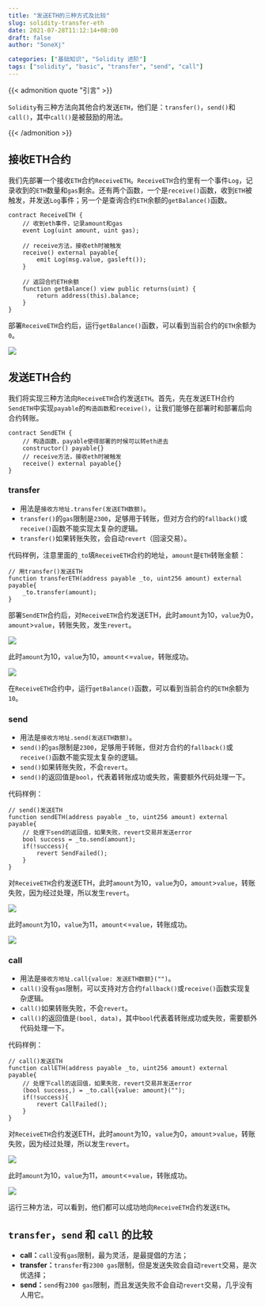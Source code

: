 ```yaml
---
title: "发送ETH的三种方式及比较"
slug: solidity-transfer-eth
date: 2021-07-28T11:12:14+08:00
draft: false
author: "5oneXj"

categories: ["基础知识", "Solidity 进阶"]
tags: ["solidity", "basic", "transfer", "send", "call"]
---
```


{{< admonition quote "引言" >}}

`Solidity`有三种方法向其他合约发送`ETH`，他们是：`transfer()`，`send()`和`call()`，其中`call()`是被鼓励的用法。

{{< /admonition >}}

## 接收ETH合约
我们先部署一个接收`ETH`合约`ReceiveETH`。`ReceiveETH`合约里有一个事件`Log`，记录收到的`ETH`数量和`gas`剩余。还有两个函数，一个是`receive()`函数，收到`ETH`被触发，并发送`Log`事件；另一个是查询合约`ETH`余额的`getBalance()`函数。

```solidity
contract ReceiveETH {
    // 收到eth事件，记录amount和gas
    event Log(uint amount, uint gas);
    
    // receive方法，接收eth时被触发
    receive() external payable{
        emit Log(msg.value, gasleft());
    }
    
    // 返回合约ETH余额
    function getBalance() view public returns(uint) {
        return address(this).balance;
    }
}
```

部署`ReceiveETH`合约后，运行`getBalance()`函数，可以看到当前合约的`ETH`余额为`0`。

![](https://raw.githubusercontent.com/jollysone/Picture-Library/master/blog/202303022237533.png)

## 发送ETH合约
我们将实现三种方法向`ReceiveETH`合约发送`ETH`。首先，先在发送ETH合约`SendETH`中实现`payable`的`构造函数`和`receive()`，让我们能够在部署时和部署后向合约转账。
```solidity
contract SendETH {
    // 构造函数，payable使得部署的时候可以转eth进去
    constructor() payable{}
    // receive方法，接收eth时被触发
    receive() external payable{}
}
```
### transfer
- 用法是`接收方地址.transfer(发送ETH数额)`。
- `transfer()`的`gas`限制是`2300`，足够用于转账，但对方合约的`fallback()`或`receive()`函数不能实现太复杂的逻辑。
- `transfer()`如果转账失败，会自动`revert`（回滚交易）。

代码样例，注意里面的`_to`填`ReceiveETH`合约的地址，`amount`是`ETH`转账金额：
```solidity
// 用transfer()发送ETH
function transferETH(address payable _to, uint256 amount) external payable{
	_to.transfer(amount);
}
```

部署`SendETH`合约后，对`ReceiveETH`合约发送ETH，此时`amount`为10，`value`为0，`amount`>`value`，转账失败，发生`revert`。

![](https://raw.githubusercontent.com/jollysone/Picture-Library/master/blog/202303022237026.png)

此时`amount`为10，`value`为10，`amount`<=`value`，转账成功。

![](https://raw.githubusercontent.com/jollysone/Picture-Library/master/blog/202303022237162.png)

在`ReceiveETH`合约中，运行`getBalance()`函数，可以看到当前合约的`ETH`余额为`10`。


### send

- 用法是`接收方地址.send(发送ETH数额)`。
- `send()`的`gas`限制是`2300`，足够用于转账，但对方合约的`fallback()`或`receive()`函数不能实现太复杂的逻辑。
- `send()`如果转账失败，不会`revert`。
- `send()`的返回值是`bool`，代表着转账成功或失败，需要额外代码处理一下。

代码样例：
```solidity
// send()发送ETH
function sendETH(address payable _to, uint256 amount) external payable{
    // 处理下send的返回值，如果失败，revert交易并发送error
    bool success = _to.send(amount);
    if(!success){
    	revert SendFailed();
    }
}
```

对`ReceiveETH`合约发送ETH，此时`amount`为10，`value`为0，`amount`>`value`，转账失败，因为经过处理，所以发生`revert`。

![](https://raw.githubusercontent.com/jollysone/Picture-Library/master/blog/202303022238212.png)

此时`amount`为10，`value`为11，`amount`<=`value`，转账成功。

![](https://raw.githubusercontent.com/jollysone/Picture-Library/master/blog/202303022238363.png)

### call

- 用法是`接收方地址.call{value: 发送ETH数额}("")`。
- `call()`没有`gas`限制，可以支持对方合约`fallback()`或`receive()`函数实现复杂逻辑。
- `call()`如果转账失败，不会`revert`。
- `call()`的返回值是`(bool, data)`，其中`bool`代表着转账成功或失败，需要额外代码处理一下。

代码样例：
```solidity
// call()发送ETH
function callETH(address payable _to, uint256 amount) external payable{
    // 处理下call的返回值，如果失败，revert交易并发送error
    (bool success,) = _to.call{value: amount}("");
    if(!success){
    	revert CallFailed();
    }
}
```

对`ReceiveETH`合约发送ETH，此时`amount`为10，`value`为0，`amount`>`value`，转账失败，因为经过处理，所以发生`revert`。

![](https://raw.githubusercontent.com/jollysone/Picture-Library/master/blog/202303022239865.png)

此时`amount`为10，`value`为11，`amount`<=`value`，转账成功。

![](https://raw.githubusercontent.com/jollysone/Picture-Library/master/blog/202303022239820.png)

运行三种方法，可以看到，他们都可以成功地向`ReceiveETH`合约发送`ETH`。

## `transfer`，`send` 和 `call` 的比较

- **call：**`call`没有`gas`限制，最为灵活，是最提倡的方法；
- **transfer：**`transfer`有`2300 gas`限制，但是发送失败会自动`revert`交易，是次优选择；
- **send：**`send`有`2300 gas`限制，而且发送失败不会自动`revert`交易，几乎没有人用它。